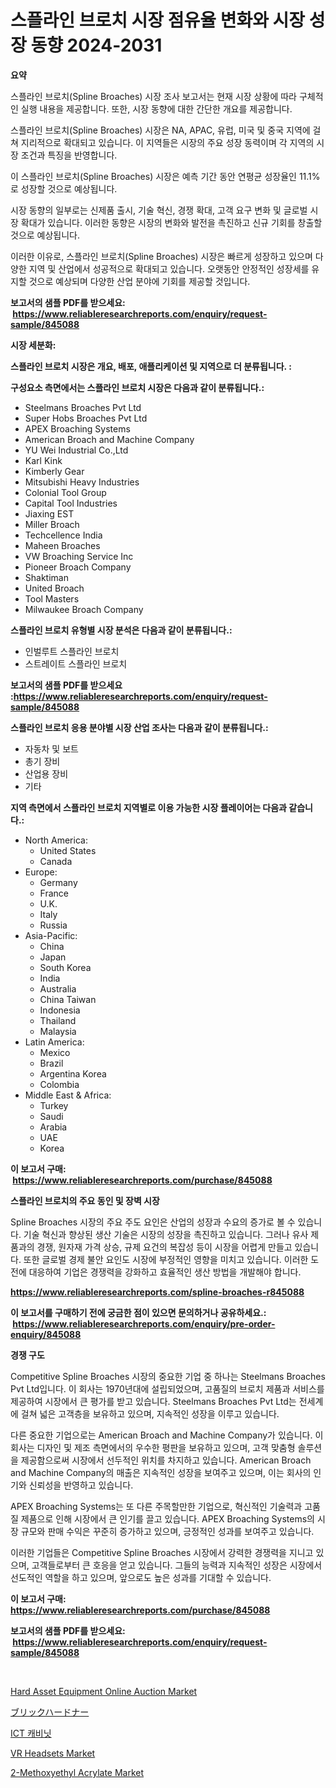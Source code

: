 <p><h1>스플라인 브로치 시장 점유율 변화와 시장 성장 동향 2024-2031</h1></p><p><strong>요약</strong></p>
<p><p>스플라인 브로치(Spline Broaches) 시장 조사 보고서는 현재 시장 상황에 따라 구체적인 실행 내용을 제공합니다. 또한, 시장 동향에 대한 간단한 개요를 제공합니다. </p><p>스플라인 브로치(Spline Broaches) 시장은 NA, APAC, 유럽, 미국 및 중국 지역에 걸쳐 지리적으로 확대되고 있습니다. 이 지역들은 시장의 주요 성장 동력이며 각 지역의 시장 조건과 특징을 반영합니다. </p><p>이 스플라인 브로치(Spline Broaches) 시장은 예측 기간 동안 연평균 성장율인 11.1%로 성장할 것으로 예상됩니다. </p><p>시장 동향의 일부로는 신제품 출시, 기술 혁신, 경쟁 확대, 고객 요구 변화 및 글로벌 시장 확대가 있습니다. 이러한 동향은 시장의 변화와 발전을 촉진하고 신규 기회를 창출할 것으로 예상됩니다. </p><p>이러한 이유로, 스플라인 브로치(Spline Broaches) 시장은 빠르게 성장하고 있으며 다양한 지역 및 산업에서 성공적으로 확대되고 있습니다. 오랫동안 안정적인 성장세를 유지할 것으로 예상되며 다양한 산업 분야에 기회를 제공할 것입니다.</p></p>
<p><strong>보고서의 샘플 PDF를 받으세요: &nbsp;<a href="https://www.reliableresearchreports.com/enquiry/request-sample/845088">https://www.reliableresearchreports.com/enquiry/request-sample/845088</a></strong></p>
<p><strong>시장 세분화:</strong></p>
<p><strong> 스플라인 브로치 시장은 개요, 배포, 애플리케이션 및 지역으로 더 분류됩니다. :</strong></p>
<p><strong>구성요소 측면에서는 스플라인 브로치 시장은 다음과 같이 분류됩니다.:</strong></p>
<p><ul><li>Steelmans Broaches Pvt Ltd</li><li>Super Hobs Broaches Pvt Ltd</li><li>APEX Broaching Systems</li><li>American Broach and Machine Company</li><li>YU Wei Industrial Co.,Ltd</li><li>Karl Kink</li><li>Kimberly Gear</li><li>Mitsubishi Heavy Industries</li><li>Colonial Tool Group</li><li>Capital Tool Industries</li><li>Jiaxing EST</li><li>Miller Broach</li><li>Techcellence India</li><li>Maheen Broaches</li><li>VW Broaching Service Inc</li><li>Pioneer Broach Company</li><li>Shaktiman</li><li>United Broach</li><li>Tool Masters</li><li>Milwaukee Broach Company</li></ul></p>
<p><strong> 스플라인 브로치 유형별 시장 분석은 다음과 같이 분류됩니다.:</strong></p>
<p><ul><li>인벌루트 스플라인 브로치</li><li>스트레이트 스플라인 브로치</li></ul></p>
<p><strong>보고서의 샘플 PDF를 받으세요 :<a href="https://www.reliableresearchreports.com/enquiry/request-sample/845088">https://www.reliableresearchreports.com/enquiry/request-sample/845088</a></strong></p>
<p><strong> 스플라인 브로치 응용 분야별 시장 산업 조사는 다음과 같이 분류됩니다.:</strong></p>
<p><ul><li>자동차 및 보트</li><li>총기 장비</li><li>산업용 장비</li><li>기타</li></ul></p>
<p><strong>지역 측면에서 스플라인 브로치 지역별로 이용 가능한 시장 플레이어는 다음과 같습니다.:</strong></p>
<p><ul>
    <li>
        North America:
        <ul>
            <li>United States</li>
            <li>Canada</li>
        </ul>
    </li>
    <li>
        Europe:
        <ul>
            <li>Germany</li>
            <li>France</li>
            <li>U.K.</li>
            <li>Italy</li>
            <li>Russia</li>
        </ul>
    </li>
    <li>
        Asia-Pacific:
        <ul>
            <li>China</li>
            <li>Japan</li>
            <li>South Korea</li>
            <li>India</li>
            <li>Australia</li>
            <li>China Taiwan</li>
            <li>Indonesia</li>
            <li>Thailand</li>
            <li>Malaysia</li>
        </ul>
    </li>
    <li>
        Latin America:
        <ul>
            <li>Mexico</li>
            <li>Brazil</li>
            <li>Argentina Korea</li>
            <li>Colombia</li>
        </ul>
    </li>
    <li>
        Middle East & Africa:
        <ul>
            <li>Turkey</li>
            <li>Saudi</li>
            <li>Arabia</li>
            <li>UAE</li>
            <li>Korea</li>
        </ul>
    </li>
    </ul></p>
<p><strong>이 보고서 구매: &nbsp;<a href="https://www.reliableresearchreports.com/purchase/845088">https://www.reliableresearchreports.com/purchase/845088</a></strong></p>
<p><strong>스플라인 브로치의 주요 동인 및 장벽 시장</strong></p>
<p><p>Spline Broaches 시장의 주요 주도 요인은 산업의 성장과 수요의 증가로 볼 수 있습니다. 기술 혁신과 향상된 생산 기술은 시장의 성장을 촉진하고 있습니다. 그러나 유사 제품과의 경쟁, 원자재 가격 상승, 규제 요건의 복잡성 등이 시장을 어렵게 만들고 있습니다. 또한 글로벌 경제 불안 요인도 시장에 부정적인 영향을 미치고 있습니다. 이러한 도전에 대응하여 기업은 경쟁력을 강화하고 효율적인 생산 방법을 개발해야 합니다.</p></p>
<p><strong><a href="https://www.reliableresearchreports.com/spline-broaches-r845088">https://www.reliableresearchreports.com/spline-broaches-r845088</a></strong></p>
<p><strong>이 보고서를 구매하기 전에 궁금한 점이 있으면 문의하거나 공유하세요.: &nbsp;<a href="https://www.reliableresearchreports.com/enquiry/pre-order-enquiry/845088">https://www.reliableresearchreports.com/enquiry/pre-order-enquiry/845088</a></strong></p>
<p><strong>경쟁 구도</strong></p>
<p><p>Competitive Spline Broaches 시장의 중요한 기업 중 하나는 Steelmans Broaches Pvt Ltd입니다. 이 회사는 1970년대에 설립되었으며, 고품질의 브로치 제품과 서비스를 제공하여 시장에서 큰 평가를 받고 있습니다. Steelmans Broaches Pvt Ltd는 전세계에 걸쳐 넓은 고객층을 보유하고 있으며, 지속적인 성장을 이루고 있습니다.</p><p>다른 중요한 기업으로는 American Broach and Machine Company가 있습니다. 이 회사는 디자인 및 제조 측면에서의 우수한 평판을 보유하고 있으며, 고객 맞춤형 솔루션을 제공함으로써 시장에서 선두적인 위치를 차지하고 있습니다. American Broach and Machine Company의 매출은 지속적인 성장을 보여주고 있으며, 이는 회사의 인기와 신뢰성을 반영하고 있습니다.</p><p>APEX Broaching Systems는 또 다른 주목할만한 기업으로, 혁신적인 기술력과 고품질 제품으로 인해 시장에서 큰 인기를 끌고 있습니다. APEX Broaching Systems의 시장 규모와 판매 수익은 꾸준히 증가하고 있으며, 긍정적인 성과를 보여주고 있습니다.</p><p>이러한 기업들은 Competitive Spline Broaches 시장에서 강력한 경쟁력을 지니고 있으며, 고객들로부터 큰 호응을 얻고 있습니다. 그들의 능력과 지속적인 성장은 시장에서 선도적인 역할을 하고 있으며, 앞으로도 높은 성과를 기대할 수 있습니다.</p></p>
<p><strong>이 보고서 구매: &nbsp; <a href="https://www.reliableresearchreports.com/purchase/845088">https://www.reliableresearchreports.com/purchase/845088</a></strong></p>
<p><strong>보고서의 샘플 PDF를 받으세요: &nbsp;<a href="https://www.reliableresearchreports.com/enquiry/request-sample/845088">https://www.reliableresearchreports.com/enquiry/request-sample/845088</a></strong><strong></strong></p>
<p>&nbsp;</p>
<p><p><a href="https://github.com/nathandecarvalho/Market-Research-Report-List-3/blob/main/hard-asset-equipment-online-auction-market.md">Hard Asset Equipment Online Auction Market</a></p><p><a href="https://github.com/Fatimaklein1/Market-Research-Report-List-1/blob/main/770728856247.md">ブリックハードナー</a></p><p><a href="https://github.com/JackieFauhey9089475/Market-Research-Report-List-1/blob/main/400606754343.md">ICT 캐비닛</a></p><p><a href="https://www.linkedin.com/pulse/vr-headsets-market-key-successful-business-strategy-forecast-och6e">VR Headsets Market</a></p><p><a href="https://issuu.com/reportprime-2/docs/2-methoxyethyl-acrylate-market-size-2030.pptx">2-Methoxyethyl Acrylate Market</a></p></p>